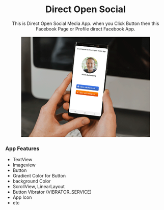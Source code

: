 <p align="center">
  <a href="https://mdmazlan.github.io/Coming-Soon-Coundown-Page"></a>
  <h1 align="center">Direct Open Social</h1>
  <p align="center">This is Direct Open Social Media App. when you Click Button then this Facebook Page or Profile direct Facebook App.<br />
    <br />
    <img src="/screenshot.png" width="80%"/>
    <h3 align="left">App Features</h3>
    
  * TextView
  * Imageview
  * Button
  * Gradient Color for Button
  * background Color
  * ScrollView, LinearLayout
  * Button Vibrator (VIBRATOR_SERVICE)
  * App Icon
  * etc
  </p>
</p>
